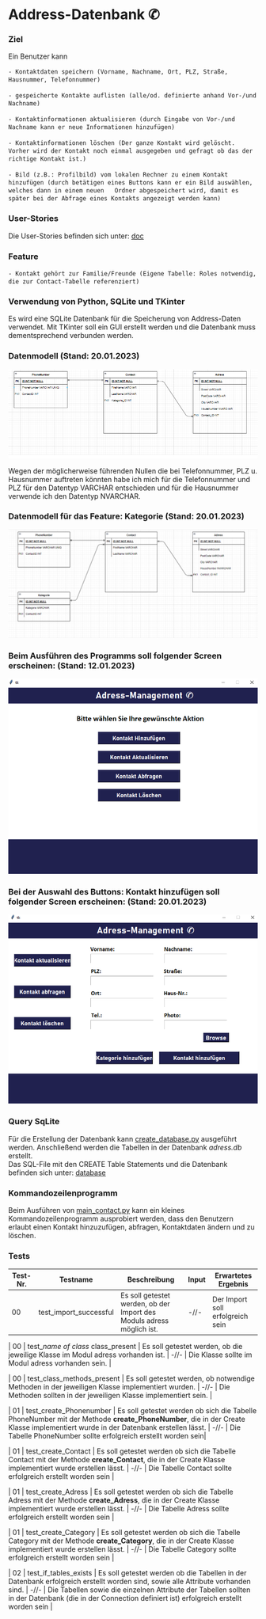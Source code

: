 # Address-Datenbank ✆

### Ziel

Ein Benutzer kann 

    - Kontaktdaten speichern (Vorname, Nachname, Ort, PLZ, Straße, Hausnummer, Telefonnummer)

    - gespeicherte Kontakte auflisten (alle/od. definierte anhand Vor-/und Nachname)

    - Kontaktinformationen aktualisieren (durch Eingabe von Vor-/und Nachname kann er neue Informationen hinzufügen)

    - Kontaktinformationen löschen (Der ganze Kontakt wird gelöscht. Vorher wird der Kontakt noch einmal ausgegeben und gefragt ob das der richtige Kontakt ist.)

    - Bild (z.B.: Profilbild) vom lokalen Rechner zu einem Kontakt hinzufügen (durch betätigen eines Buttons kann er ein Bild auswählen, welches dann in einem neuen   Ordner abgespeichert wird, damit es später bei der Abfrage eines Kontakts angezeigt werden kann)

### User-Stories
Die User-Stories befinden sich unter: [doc](https://github.com/denisepostl/AdressContactProject/blob/main/doc/UserStory.md)

### Feature

    - Kontakt gehört zur Familie/Freunde (Eigene Tabelle: Roles notwendig, die zur Contact-Tabelle referenziert)

### Verwendung von Python, SQLite und TKinter

Es wird eine SQLite Datenbank für die Speicherung von Address-Daten verwendet. Mit TKinter soll ein GUI erstellt werden und die Datenbank muss dementsprechend verbunden werden.

### Datenmodell (Stand: 20.01.2023)

![Datenmodell](https://github.com/denisepostl/AdressContactProject/blob/main/datamodel/datamodel.png)

Wegen der möglicherweise führenden Nullen die bei Telefonnummer, PLZ u. Hausnummer auftreten könnten habe ich mich für die Telefonnummer und PLZ für den Datentyp VARCHAR entschieden und für die Hausnummer verwende ich den Datentyp NVARCHAR.

### Datenmodell für das Feature: Kategorie (Stand: 20.01.2023)

![Datenmodell](https://github.com/denisepostl/AdressContactProject/blob/main/img/DatamodellExtension.png)


### Beim Ausführen des Programms soll folgender Screen erscheinen: (Stand: 12.01.2023)

![StartScreen](https://github.com/denisepostl/AdressContactProject/blob/main/img/StartScreen.png)

### Bei der Auswahl des Buttons: Kontakt hinzufügen soll folgender Screen erscheinen: (Stand: 20.01.2023)

![StartScreen](https://github.com/denisepostl/AdressContactProject/blob/main/img/Adress.png)

### Query SqLite

Für die Erstellung der Datenbank kann [create_database.py](https://github.com/denisepostl/AdressContactProject/blob/main/adress/create_database.py) ausgeführt werden.
Anschließend werden die Tabellen in der Datenbank *adress.db* erstellt. <br>
Das SQL-File mit den CREATE Table Statements und die Datenbank befinden sich unter: [database](https://github.com/denisepostl/AdressContactProject/tree/main/database)

### Kommandozeilenprogramm

Beim Ausführen von [main_contact.py](https://github.com/denisepostl/AdressContactProject/tree/main/adress/main_contact.py) kann ein kleines Kommandozeilenprogramm ausprobiert werden, dass den Benutzern erlaubt einen Kontakt hinzuzufügen, abfragen, Kontaktdaten ändern und zu löschen. 

### Tests

| Test-Nr. | Testname | Beschreibung | Input | Erwartetes Ergebnis |
| --- | --- | --- | --- | --- | 
| 00 | test_import_successful | Es soll getestet werden, ob der Import des Moduls adress möglich ist.  | -//- | Der Import soll erfolgreich sein|

| 00 | test_*name of class* class_present | Es soll getestet werden, ob die jeweilige Klasse im Modul adress vorhanden ist.  | -//- | Die Klasse sollte im Modul adress vorhanden sein. |

| 00 | test_class_methods_present | Es soll getestet werden, ob notwendige Methoden in der jeweiligen Klasse implementiert wurden.  | -//- | Die Methoden sollten in der jeweiligen Klasse implementiert sein. | 

| 01 | test_create_Phonenumber | Es soll getestet werden ob sich die Tabelle PhoneNumber mit der Methode **create_PhoneNumber**, die in der Create Klasse implementiert wurde in der Datenbank erstellen lässt. | -//- | Die Tabelle PhoneNumber sollte erfolgreich erstellt worden sein|

| 01 | test_create_Contact | Es soll getestet werden ob sich die Tabelle Contact mit der Methode **create_Contact**, die in der Create Klasse implementiert wurde erstellen lässt. | -//- | Die Tabelle Contact sollte erfolgreich erstellt worden sein |

| 01 | test_create_Adress | Es soll getestet werden ob sich die Tabelle Adress mit der Methode **create_Adress**, die in der Create Klasse implementiert wurde erstellen lässt. | -//- | Die Tabelle Adress sollte erfolgreich erstellt worden sein |

| 01 | test_create_Category | Es soll getestet werden ob sich die Tabelle Category mit der Methode **create_Category**, die in der Create Klasse implementiert wurde erstellen lässt. | -//- | Die Tabelle Category sollte erfolgreich erstellt worden sein |

| 02 | test_if_tables_exists | Es soll getestet werden ob die Tabellen in der Datenbank erfolgreich erstellt worden sind, sowie alle Attribute vorhanden sind. | -//- | Die Tabellen sowie die einzelnen Attribute der Tabellen sollten in der Datenbank (die in der Connection definiert ist) erfolgreich erstellt worden sein |

